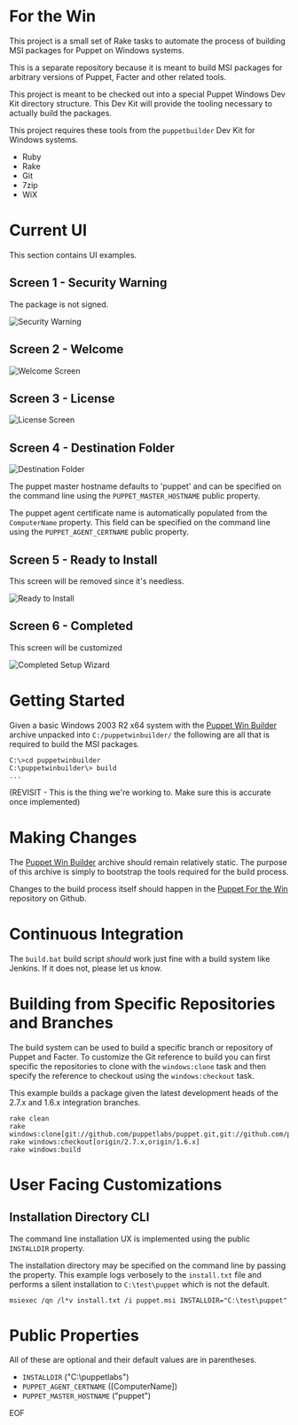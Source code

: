 # For the Win #

This project is a small set of Rake tasks to automate the process of building
MSI packages for Puppet on Windows systems.

This is a separate repository because it is meant to build MSI packages for
arbitrary versions of Puppet, Facter and other related tools.

This project is meant to be checked out into a special Puppet Windows Dev Kit
directory structure.  This Dev Kit will provide the tooling necessary to
actually build the packages.

This project requires these tools from the `puppetbuilder` Dev Kit for Windows
systems.

 * Ruby
 * Rake
 * Git
 * 7zip
 * WiX

# Current UI #

This section contains UI examples.

## Screen 1 - Security Warning ##

The package is not signed.

![Security Warning](http://links.puppetlabs.com/ftw_msi_120210_1a.png)

## Screen 2 - Welcome ##

![Welcome Screen](http://links.puppetlabs.com/ftw_msi_120210_1b.png)

## Screen 3 - License ##

![License Screen](http://links.puppetlabs.com/ftw_msi_120210_1c.png)

## Screen 4 - Destination Folder ##

![Destination Folder](http://links.puppetlabs.com/ftw_msi_120210_1d.png)

The puppet master hostname defaults to 'puppet' and can be specified on the
command line using the `PUPPET_MASTER_HOSTNAME` public property.

The puppet agent certificate name is automatically populated from the
`ComputerName` property.  This field can be specified on the command line using
the `PUPPET_AGENT_CERTNAME` public property.

## Screen 5 - Ready to Install ##

This screen will be removed since it's needless.

![Ready to Install](http://links.puppetlabs.com/ftw_msi_120210_1e.png)

## Screen 6 - Completed ##

This screen will be customized

![Completed Setup Wizard](http://links.puppetlabs.com/ftw_msi_120210_1f.png)

# Getting Started #

Given a basic Windows 2003 R2 x64 system with the [Puppet Win
Builder](http://links.puppetlabs.com/puppetwinbuilder) archive unpacked into
`C:/puppetwinbuilder/` the following are all that is required to build the MSI
packages.

    C:\>cd puppetwinbuilder
    C:\puppetwinbuilder\> build
    ...

(REVISIT - This is the thing we're working to.  Make sure this is accurate once
implemented)

# Making Changes #

The [Puppet Win Builder](http://links.puppetlabs.com/puppetwinbuilder) archive
should remain relatively static.  The purpose of this archive is simply to
bootstrap the tools required for the build process.

Changes to the build process itself should happen in the [Puppet For the
Win](https://github.com/puppetlabs/puppet_for_the_win) repository on Github.

# Continuous Integration #

The `build.bat` build script _should_ work just fine with a build system like
Jenkins.  If it does not, please let us know.

# Building from Specific Repositories and Branches #

The build system can be used to build a specific branch or repository of Puppet
and Facter.  To customize the Git reference to build you can first specific the
repositories to clone with the `windows:clone` task and then specify the
reference to checkout using the `windows:checkout` task.

This example builds a package given the latest development heads of the 2.7.x
and 1.6.x integration branches.

    rake clean
    rake windows:clone[git://github.com/puppetlabs/puppet.git,git://github.com/puppetlabs/facter.git]
    rake windows:checkout[origin/2.7.x,origin/1.6.x]
    rake windows:build

# User Facing Customizations #

## Installation Directory CLI ##

The command line installation UX is implemented using the public `INSTALLDIR`
property.

The installation directory may be specified on the command line by passing the
property.  This example logs verbosely to the `install.txt` file and performs a
silent installation to `C:\test\puppet` which is not the default.

    msiexec /qn /l*v install.txt /i puppet.msi INSTALLDIR="C:\test\puppet"

# Public Properties #

All of these are optional and their default values are in parentheses.

 * `INSTALLDIR` ("C:\puppetlabs")
 * `PUPPET_AGENT_CERTNAME` ([ComputerName])
 * `PUPPET_MASTER_HOSTNAME` ("puppet")

EOF
